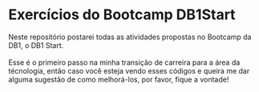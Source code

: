 # Exercícios do Bootcamp DB1Start 
Neste repositório postarei todas as atividades propostas no Bootcamp da DB1, o DB1 Start. <br/> <br/>
Esse é o primeiro passo na minha transição de carreira para a área da técnologia, então caso você esteja vendo esses códigos e queira me dar alguma sugestão de como melhorá-los, por favor, fique a vontade!

